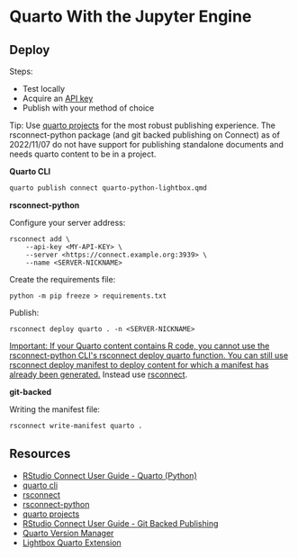 # Quarto With the Jupyter Engine

## Deploy

Steps: 

* Test locally
* Acquire an [API key](https://docs.rstudio.com/connect/user/api-keys/) 
* Publish with your method of choice 

Tip: Use [quarto projects](https://quarto.org/docs/projects/quarto-projects.html) for the most robust publishing experience. The rsconnect-python package (and git backed publishing on Connect) as of 2022/11/07 do not have support for publishing standalone documents and needs quarto content to be in a project. 

**Quarto CLI**

```bash
quarto publish connect quarto-python-lightbox.qmd
```

**rsconnect-python**

Configure your server address: 
```
rsconnect add \
    --api-key <MY-API-KEY> \
    --server <https://connect.example.org:3939> \
    --name <SERVER-NICKNAME>
```

Create the requirements file: 
```
python -m pip freeze > requirements.txt
```

Publish: 
```
rsconnect deploy quarto . -n <SERVER-NICKNAME>
```

[Important: If your Quarto content contains R code, you cannot use the rsconnect-python CLI's rsconnect deploy quarto function. You can still use rsconnect deploy manifest to deploy content for which a manifest has already been generated.](https://quarto.org/docs/publishing/rstudio-connect.html) Instead use [rsconnect](https://github.com/rstudio/rsconnect). 

**git-backed**

Writing the manifest file: 

```bash
rsconnect write-manifest quarto .
```

## Resources

- [RStudio Connect User Guide - Quarto (Python)](https://docs.rstudio.com/connect/user/publishing-cli-quarto/)
- [quarto cli](https://quarto.org/docs/publishing/rstudio-connect.html)
- [rsconnect](https://github.com/rstudio/rsconnect)
- [rsconnect-python](https://github.com/rstudio/rsconnect-python)
- [quarto projects](https://quarto.org/docs/projects/quarto-projects.html)
- [RStudio Connect User Guide - Git Backed Publishing ](https://docs.rstudio.com/connect/user/git-backed/)
- [Quarto Version Manager](https://github.com/dpastoor/qvm)
- [Lightbox Quarto Extension](https://github.com/quarto-ext/lightbox)
